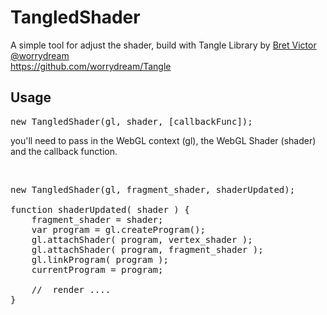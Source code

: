 # TangledShader

A simple tool for adjust the shader, build with Tangle Library by [Bret Victor @worrydream](http://worrydream.com/)<br />
https://github.com/worrydream/Tangle

## Usage
<pre>
new TangledShader(gl, shader, [callbackFunc]);
</pre>
you'll need to pass in the WebGL context (gl), the WebGL Shader (shader) and the callback function.

<br />

<pre>
new TangledShader(gl, fragment_shader, shaderUpdated);

function shaderUpdated( shader ) {
    fragment_shader = shader;
    var program = gl.createProgram();
	gl.attachShader( program, vertex_shader );
	gl.attachShader( program, fragment_shader );
	gl.linkProgram( program );
	currentProgram = program;
	
	//  render .... 
}
</pre>
